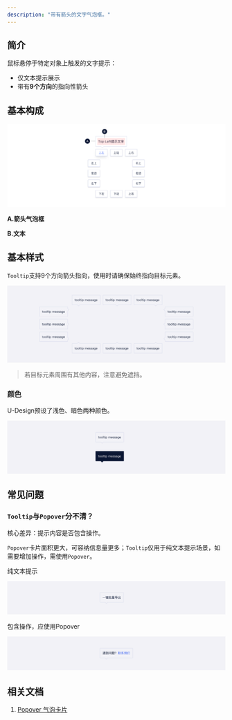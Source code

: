 ```yaml
---
description: "带有箭头的文字气泡框。"
---
```


<!--副标题具体写法见源代码模式-->



## 简介

鼠标悬停于特定对象上触发的文字提示：

- 仅文本提示展示
- 带有**9个方向**的指向性箭头

## 基本构成

![](../../../images/Tooltip/forms_01.png)

**A.箭头气泡框**

**B.文本**

## 基本样式
`Tooltip`支持9个方向箭头指向，使用时请确保始终指向目标元素。 

![](../../../images/Tooltip/styles_01.png)
> 若目标元素周围有其他内容，注意避免遮挡。

### 颜色

U-Design预设了浅色、暗色两种颜色。

![](../../../images/Tooltip/styles_02.png)

## 常见问题

### `Tooltip`与`Popover`分不清？

核心差异：提示内容是否包含操作。

`Popover`卡片面积更大，可容纳信息量更多；`Tooltip`仅用于纯文本提示场景，如需要增加操作，需使用`Popover`。

<div class="u-md-flex-without-bg">
   <div class="u-md-mr24">
      <p><i class="u-md-suggested"></i>纯文本提示</p>
      <img src="../../../images/Tooltip/problems_01.png" alt="image alt" title="desc" />
   </div>
   <div>
      <p><i class="u-md-not-suggested"></i>包含操作，应使用Popover</p>
     <img src="../../../images/Tooltip/problems_02.png" alt="image alt" title="desc" />
   </div>
</div>





<!--

## 主题

| 内容 | 值           | 默认值  |
| :--- | :----------- | :------ |
| icon | icon/nothing | nothing |
| icon | icon/nothing | nothing |

-->

## 相关文档

1. [Popover 气泡卡片](/component/Popover/)
